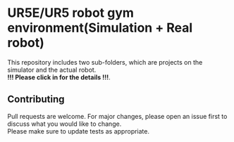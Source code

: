 # UR5E/UR5 robot gym environment(Simulation + Real robot)
This repository includes two sub-folders, which are projects on the simulator and the actual robot.\
**!!! Please click in for the details !!!**.


## Contributing
Pull requests are welcome. For major changes, please open an issue first to discuss what you would like to change.\
Please make sure to update tests as appropriate.

